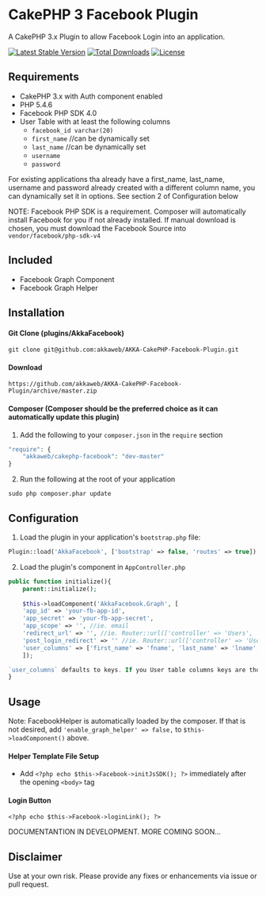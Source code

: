 # CakePHP 3 Facebook Plugin

A CakePHP 3.x Plugin to allow Facebook Login into an application.

[![Latest Stable Version](https://poser.pugx.org/akkaweb/cakephp-facebook/version.svg)](https://packagist.org/packages/akkaweb/cakephp-facebook) 
[![Total Downloads](https://poser.pugx.org/akkaweb/cakephp-facebook/downloads.svg)](https://packagist.org/packages/akkaweb/cakephp-facebook)
[![License](https://poser.pugx.org/akkaweb/cakephp-facebook/license.svg)](https://packagist.org/packages/akkaweb/cakephp-facebook)

## Requirements
- CakePHP 3.x with Auth component enabled
- PHP 5.4.6
- Facebook PHP SDK 4.0
- User Table with at least the following columns
    * `facebook_id varchar(20)`
    * `first_name` //can be dynamically set
    * `last_name` //can be dynamically set
    * `username`
    * `password`

For existing applications tha already have a first_name, last_name, username and password already created with a different column name, you can dynamically set it in options. See section 2 of Configuration below

NOTE: Facebook PHP SDK is a requirement. Composer will automatically install Facebook for you if not already installed. If manual download is chosen, you must download the Facebook Source into `vendor/facebook/php-sdk-v4`

## Included
- Facebook Graph Component
- Facebook Graph Helper

## Installation

#### Git Clone (plugins/AkkaFacebook)
`git clone git@github.com:akkaweb/AKKA-CakePHP-Facebook-Plugin.git`

#### Download
`https://github.com/akkaweb/AKKA-CakePHP-Facebook-Plugin/archive/master.zip`

#### Composer (Composer should be the preferred choice as it can automatically update this plugin)

1. Add the following to your `composer.json` in the `require` section

```php
"require": {
	"akkaweb/cakephp-facebook": "dev-master"
}
```

2. Run the following at the root of your application

```
sudo php composer.phar update
```



## Configuration

1. Load the plugin in your application's `bootstrap.php` file:

```php
Plugin::load('AkkaFacebook', ['bootstrap' => false, 'routes' => true]);
```

2. Load the plugin's component in `AppController.php` 
```php
public function initialize(){
    parent::initialize();
    
    $this->loadComponent('AkkaFacebook.Graph', [
	'app_id' => 'your-fb-app-id',
	'app_secret' => 'your-fb-app-secret',
	'app_scope' => '', //ie. email
	'redirect_url' => '', //ie. Router::url(['controller' => 'Users', 'action' => 'login'], TRUE),
	'post_login_redirect' => '' //ie. Router::url(['controller' => 'Users', 'action' => 'account'], TRUE)
	'user_columns' => ['first_name' => 'fname', 'last_name' => 'lname', 'username' => 'uname', 'password' => 'pass'] //not required
    ]);

`user_columns` defaults to keys. If you User table columns keys are those, you do not need to add this option.
}
```

## Usage

Note: FacebookHelper is automatically loaded by the composer. If that is not desired, add `'enable_graph_helper' => false,` to `$this->loadComponent()` above.

#### Helper Template File Setup

- Add `<?php echo $this->Facebook->initJsSDK(); ?>` immediately after the opening `<body>` tag

#### Login Button

`<?php echo $this->Facebook->loginLink(); ?>`



DOCUMENTANTION IN DEVELOPMENT. MORE COMING SOON...


## Disclaimer
Use at your own risk. Please provide any fixes or enhancements via issue or pull request.
